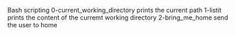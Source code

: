 Bash scripting 
0-current_working_directory prints the current path
1-listit prints the content of the curremt working directory
2-bring_me_home send the user to home

